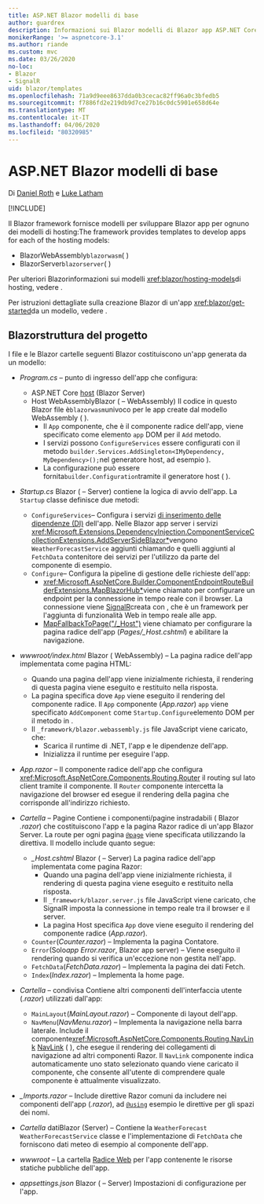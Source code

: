 ```yaml
---
title: ASP.NET Blazor modelli di base
author: guardrex
description: Informazioni sui Blazor modelli di Blazor app ASP.NET Core e sulla struttura del progetto.
monikerRange: '>= aspnetcore-3.1'
ms.author: riande
ms.custom: mvc
ms.date: 03/26/2020
no-loc:
- Blazor
- SignalR
uid: blazor/templates
ms.openlocfilehash: 71a9d9eee8637dda0b3cecac82ff96a0c3bfedb5
ms.sourcegitcommit: f7886fd2e219db9d7ce27b16c0dc5901e658d64e
ms.translationtype: MT
ms.contentlocale: it-IT
ms.lasthandoff: 04/06/2020
ms.locfileid: "80320985"
---
```

# <a name="aspnet-core-opno-locblazor-templates"></a>ASP.NET Blazor modelli di base

Di [Daniel Roth](https://github.com/danroth27) e [Luke Latham](https://github.com/guardrex)

[!INCLUDE[](~/includes/blazorwasm-preview-notice.md)]

Il Blazor framework fornisce modelli per sviluppare Blazor app per ognuno dei modelli di hosting:The framework provides templates to develop apps for each of the hosting models:

* BlazorWebAssembly`blazorwasm`( )
* BlazorServer`blazorserver`( )

Per ulteriori Blazorinformazioni sui modelli <xref:blazor/hosting-models>di hosting, vedere .

Per istruzioni dettagliate sulla creazione Blazor di un'app <xref:blazor/get-started>da un modello, vedere .

## <a name="opno-locblazor-project-structure"></a>Blazorstruttura del progetto

I file e le Blazor cartelle seguenti Blazor costituiscono un'app generata da un modello:

* *Program.cs* &ndash; punto di ingresso dell'app che configura:

  * ASP.NET Core [host](xref:fundamentals/host/generic-host) (Blazor Server)
  * Host WebAssemblyBlazor ( &ndash; WebAssembly) Il codice in questo Blazor file è`blazorwasm`univoco per le app create dal modello WebAssembly ( ).
    * Il `App` componente, che è il componente radice dell'app, viene specificato come elemento `app` DOM per il `Add` metodo.
    * I servizi possono `ConfigureServices` essere configurati con il metodo `builder.Services.AddSingleton<IMyDependency, MyDependency>();`nel generatore host, ad esempio ).
    * La configurazione può essere fornita`builder.Configuration`tramite il generatore host ( ).

* *Startup.cs* Blazor ( &ndash; Server) contiene la logica di avvio dell'app. La `Startup` classe definisce due metodi:

  * `ConfigureServices`&ndash; Configura i servizi [di inserimento delle dipendenze (DI)](xref:fundamentals/dependency-injection) dell'app. Nelle Blazor app server i servizi <xref:Microsoft.Extensions.DependencyInjection.ComponentServiceCollectionExtensions.AddServerSideBlazor*>vengono `WeatherForecastService` aggiunti chiamando e quelli aggiunti al `FetchData` contenitore dei servizi per l'utilizzo da parte del componente di esempio.
  * `Configure`&ndash; Configura la pipeline di gestione delle richieste dell'app:
    * <xref:Microsoft.AspNetCore.Builder.ComponentEndpointRouteBuilderExtensions.MapBlazorHub*>viene chiamato per configurare un endpoint per la connessione in tempo reale con il browser. La connessione viene [SignalR](xref:signalr/introduction)creata con , che è un framework per l'aggiunta di funzionalità Web in tempo reale alle app.
    * [MapFallbackToPage("/_Host")](xref:Microsoft.AspNetCore.Builder.RazorPagesEndpointRouteBuilderExtensions.MapFallbackToPage*) viene chiamato per configurare la pagina radice dell'app (*Pages/_Host.cshtml*) e abilitare la navigazione.

* *wwwroot/index.html* Blazor ( WebAssembly) &ndash; La pagina radice dell'app implementata come pagina HTML:
  * Quando una pagina dell'app viene inizialmente richiesta, il rendering di questa pagina viene eseguito e restituito nella risposta.
  * La pagina specifica dove `App` viene eseguito il rendering del componente radice. Il `App` componente (*App.razor*) `app` viene specificato `AddComponent` come `Startup.Configure`elemento DOM per il metodo in .
  * Il `_framework/blazor.webassembly.js` file JavaScript viene caricato, che:
    * Scarica il runtime di .NET, l'app e le dipendenze dell'app.
    * Inizializza il runtime per eseguire l'app.

* *App.razor* &ndash; Il componente radice dell'app che configura <xref:Microsoft.AspNetCore.Components.Routing.Router> il routing sul lato client tramite il componente. Il `Router` componente intercetta la navigazione del browser ed esegue il rendering della pagina che corrisponde all'indirizzo richiesto.

* *Cartella* &ndash; Pagine Contiene i componenti/pagine instradabili ( Blazor *.razor*) che costituiscono l'app e la pagina Razor radice di un'app Blazor Server. La route per ogni pagina [`@page`](xref:mvc/views/razor#page) viene specificata utilizzando la direttiva. Il modello include quanto segue:
  * *_Host.cshtml* Blazor ( &ndash; Server) La pagina radice dell'app implementata come pagina Razor:
    * Quando una pagina dell'app viene inizialmente richiesta, il rendering di questa pagina viene eseguito e restituito nella risposta.
    * Il `_framework/blazor.server.js` file JavaScript viene caricato, che SignalR imposta la connessione in tempo reale tra il browser e il server.
    * La pagina Host specifica `App` dove viene eseguito il rendering del componente radice (*App.razor*).
  * `Counter`(*Counter.razor*) &ndash; Implementa la pagina Contatore.
  * `Error`(Solo*app Error.razor*, Blazor app server) &ndash; Viene eseguito il rendering quando si verifica un'eccezione non gestita nell'app.
  * `FetchData`(*FetchData.razor*) &ndash; Implementa la pagina dei dati Fetch.
  * `Index`(*Index.razor*) &ndash; Implementa la home page.

* *Cartella* &ndash; condivisa Contiene altri componenti dell'interfaccia utente (*.razor*) utilizzati dall'app:
  * `MainLayout`(*MainLayout.razor*) &ndash; Componente di layout dell'app.
  * `NavMenu`(*NavMenu.razor*) &ndash; Implementa la navigazione nella barra laterale. Include il componente<xref:Microsoft.AspNetCore.Components.Routing.NavLink> [NavLink](xref:blazor/routing#navlink-component) ( ), che esegue il rendering dei collegamenti di navigazione ad altri componenti Razor. Il `NavLink` componente indica automaticamente uno stato selezionato quando viene caricato il componente, che consente all'utente di comprendere quale componente è attualmente visualizzato.

* *_Imports.razor* &ndash; Include direttive Razor comuni da includere nei componenti dell'app (*.razor*), ad [`@using`](xref:mvc/views/razor#using) esempio le direttive per gli spazi dei nomi.

* *Cartella* datiBlazor (Server) &ndash; Contiene la `WeatherForecast` `WeatherForecastService` classe e l'implementazione di `FetchData` che forniscono dati meteo di esempio al componente dell'app.

* *wwwroot* &ndash; La cartella [Radice Web](xref:fundamentals/index#web-root) per l'app contenente le risorse statiche pubbliche dell'app.

* *appsettings.json* Blazor ( &ndash; Server) Impostazioni di configurazione per l'app.
